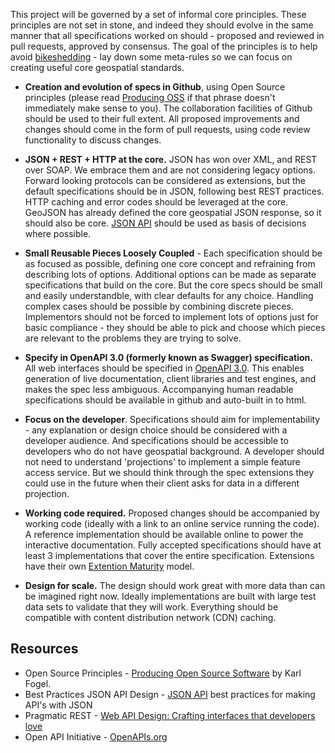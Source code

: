 This project will be governed by a set of informal core principles. These principles are not set in stone, and indeed they should evolve in the same manner that all specifications worked on should - proposed and reviewed in pull requests, approved by consensus. The goal of the principles is to help avoid [bikeshedding](http://bikeshed.org/) - lay down some meta-rules so we can focus on creating useful core geospatial standards.

* **Creation and evolution of specs in Github**, using Open Source principles (please read [Producing OSS](http://producingoss.com/) if that phrase doesn't immediately make sense to you). The collaboration facilities of Github should be used to their full extent. All proposed improvements and changes should come in the form of pull requests, using code review functionality to discuss changes.

* **JSON + REST + HTTP at the core.** JSON has won over XML, and REST over SOAP. We embrace them and are not considering legacy options. Forward looking protocols can be considered as extensions, but the default specifications should be in JSON, following best REST practices. HTTP caching and error codes should be leveraged at the core. GeoJSON has already defined the core geospatial JSON response, so it should also be core. [JSON API](http://jsonapi.org/) should be used as basis of decisions where possible.

* **Small Reusable Pieces Loosely Coupled** - Each specification should be as focused as possible, defining one core concept and refraining from describing lots of options. Additional options can be made as separate specifications that build on the core. But the core specs should be small and easily understandble, with clear defaults for any choice. Handling complex cases should be possible by combining discrete pieces. Implementors should not be forced to implement lots of options just for basic compliance - they should be able to pick and choose which pieces are relevant to the problems they are trying to solve.

* **Specify in OpenAPI 3.0 (formerly known as Swagger) specification.** All web interfaces should be specified in [OpenAPI 3.0](https://github.com/OAI/OpenAPI-Specification/blob/master/versions/3.0.0.md). This enables generation of live documentation, client libraries and test engines, and makes the spec less ambiguous. Accompanying human readable specifications should be available in github and auto-built in to html.

* **Focus on the developer**. Specifications should aim for implementability - any explanation or design choice should be considered with a developer audience. And specifications should be accessible to developers who do not have geospatial background. A developer should not need to understand 'projections' to implement a simple feature access service. But we should think through the spec extensions they could use in the future when their client asks for data in a different projection.

* **Working code required.** Proposed changes should be accompanied by working code (ideally with a link to an online service running the code). A reference implementation should be available online to power the interactive documentation. Fully accepted specifications should have at least 3 implementations that cover the entire specification. Extensions have their own [Extention Maturity](./stac-spec/extensions/README.md#extension-maturity) model.

* **Design for scale.** The design should work great with more data than can be imagined right now. Ideally implementations are built with large test data sets to validate that they will work. Everything should be compatible with content distribution network (CDN) caching.

## Resources

* Open Source Principles - [Producing Open Source Software](http://producingoss.org) by Karl Fogel.
* Best Practices JSON API Design - [JSON API](http://jsonapi.org/) best practices for making API's with JSON
* Pragmatic REST - [Web API Design: Crafting interfaces that developers love](https://pages.apigee.com/rs/apigee/images/api-design-ebook-2012-03.pdf)
* Open API Initiative - [OpenAPIs.org](https://openapis.org/)
